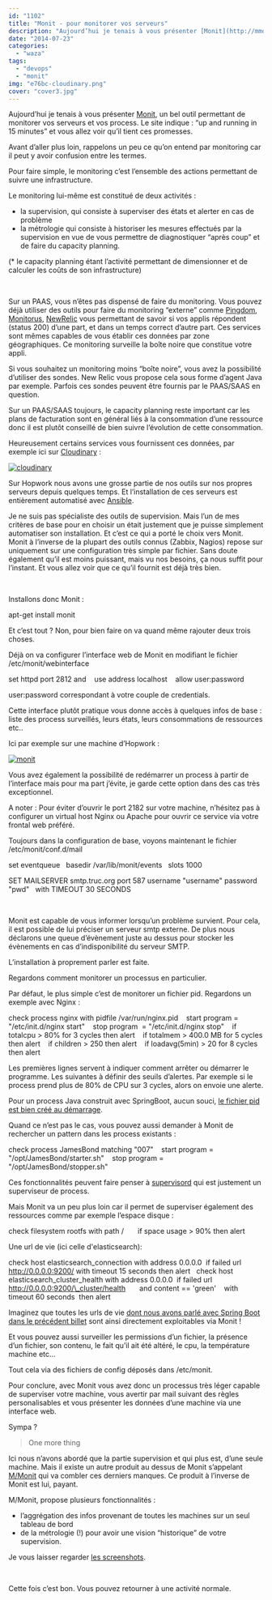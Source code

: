 ```yaml
---
id: "1102"
title: "Monit - pour monitorer vos serveurs"
description: "Aujourd’hui je tenais à vous présenter [Monit](http://mmonit.com/monit/), un bel outil permettant de monitorer vos serveurs et vos process. Le site in..."
date: "2014-07-23"
categories: 
  - "waza"
tags: 
  - "devops"
  - "monit"
img: "e76bc-cloudinary.png"
cover: "cover3.jpg"
---
```


Aujourd’hui je tenais à vous présenter [Monit](http://mmonit.com/monit/), un bel outil permettant de monitorer vos serveurs et vos process. Le site indique : “up and running in 15 minutes” et vous allez voir qu’il tient ces promesses.

Avant d’aller plus loin, rappelons un peu ce qu’on entend par monitoring car il peut y avoir confusion entre les termes.

Pour faire simple, le monitoring c’est l’ensemble des actions permettant de suivre une infrastructure.

Le monitoring lui-même est constitué de deux activités :

- la supervision, qui consiste à superviser des états et alerter en cas de problème
- la métrologie qui consiste à historiser les mesures effectués par la supervision en vue de vous permettre de diagnostiquer “après coup” et de faire du capacity planning.

(\* le capacity planning étant l’activité permettant de dimensionner et de calculer les coûts de son infrastructure)

 

Sur un PAAS, vous n’êtes pas dispensé de faire du monitoring. Vous pouvez déjà utiliser des outils pour faire du monitoring “externe” comme [Pingdom](https://www.pingdom.com/), [Monitorus](http://www.monitor.us/en/website-monitoring), [NewRelic](http://newrelic.com/) vous permettant de savoir si vos applis répondent (status 200) d’une part, et dans un temps correct d’autre part. Ces services sont mêmes capables de vous établir ces données par zone géographiques. Ce monitoring surveille la boîte noire que constitue votre appli.

Si vous souhaitez un monitoring moins “boîte noire”, vous avez la possibilité d’utiliser des sondes. New Relic vous propose cela sous forme d’agent Java par exemple. Parfois ces sondes peuvent être fournis par le PAAS/SAAS en question.

Sur un PAAS/SAAS toujours, le capacity planning reste important car les plans de facturation sont en général liés à la consommation d’une ressource donc il est plutôt conseillé de bien suivre l’évolution de cette consommation.

Heureusement certains services vous fournissent ces données, par exemple ici sur [Cloudinary](https://cloudinary.com) :

[![cloudinary](/images/e76bc-cloudinary.png)](http://eventuallycoding.com/wp-content/uploads/2014/07/e76bc-cloudinary.png)

Sur Hopwork nous avons une grosse partie de nos outils sur nos propres serveurs depuis quelques temps. Et l’installation de ces serveurs est entièrement automatisé avec [Ansible](http://www.ansible.com/home).

Je ne suis pas spécialiste des outils de supervision. Mais l’un de mes critères de base pour en choisir un était justement que je puisse simplement automatiser son installation. Et c’est ce qui a porté le choix vers Monit. Monit à l’inverse de la plupart des outils connus (Zabbix, Nagios) repose sur uniquement sur une configuration très simple par fichier. Sans doute également qu’il est moins puissant, mais vu nos besoins, ça nous suffit pour l’instant. Et vous allez voir que ce qu’il fournit est déjà très bien.

 

Installons donc Monit :

apt-get install monit

Et c’est tout ? Non, pour bien faire on va quand même rajouter deux trois choses.

Déjà on va configurer l’interface web de Monit en modifiant le fichier /etc/monit/webinterface

set httpd port 2812 and
   use address localhost
   allow user:password

user:password correspondant à votre couple de credentials.

Cette interface plutôt pratique vous donne accès à quelques infos de base : liste des process surveillés, leurs états, leurs consommations de ressources etc..

Ici par exemple sur une machine d’Hopwork :

[![monit](/images/1ee46-monit.png)](http://eventuallycoding.com/wp-content/uploads/2014/07/1ee46-monit.png)

Vous avez également la possibilité de redémarrer un process à partir de l’interface mais pour ma part j’évite, je garde cette option dans des cas très exceptionnel.

A noter : Pour éviter d’ouvrir le port 2182 sur votre machine, n’hésitez pas à configurer un virtual host Nginx ou Apache pour ouvrir ce service via votre frontal web préféré.

Toujours dans la configuration de base, voyons maintenant le fichier /etc/monit/conf.d/mail

set eventqueue
  basedir /var/lib/monit/events
  slots 1000

SET MAILSERVER smtp.truc.org port 587 username "username" password "pwd"
  with TIMEOUT 30 SECONDS

 

Monit est capable de vous informer lorsqu’un problème survient. Pour cela, il est possible de lui préciser un serveur smtp externe. De plus nous déclarons une queue d’évènement juste au dessus pour stocker les évènements en cas d’indisponibilité du serveur SMTP.

L’installation à proprement parler est faite.

Regardons comment monitorer un processus en particulier.

Par défaut, le plus simple c’est de monitorer un fichier pid. Regardons un exemple avec Nginx :

check process nginx with pidfile /var/run/nginx.pid
   start program = "/etc/init.d/nginx start"
   stop program  = "/etc/init.d/nginx stop"
   if totalcpu > 80% for 3 cycles then alert
   if totalmem > 400.0 MB for 5 cycles then alert
   if children > 250 then alert
   if loadavg(5min) > 20 for 8 cycles then alert

Les premières lignes servent à indiquer comment arrêter ou démarrer le programme. Les suivantes à définir des seuils d’alertes. Par exemple si le process prend plus de 80% de CPU sur 3 cycles, alors on envoie une alerte.

Pour un process Java construit avec SpringBoot, aucun souci, [le fichier pid est bien créé au démarrage](http://www.eventuallycoding.com/index.php/spring-boot-dans-le-doute-reboote/).

Quand ce n’est pas le cas, vous pouvez aussi demander à Monit de rechercher un pattern dans les process existants :

check process JamesBond matching "007"
   start program = "/opt/JamesBond/starter.sh"
   stop program = "/opt/JamesBond/stopper.sh"

Ces fonctionnalités peuvent faire penser à [supervisord](http://supervisord.org/) qui est justement un superviseur de process.

Mais Monit va un peu plus loin car il permet de superviser également des ressources comme par exemple l’espace disque :

check filesystem rootfs with path /
       if space usage > 90% then alert

Une url de vie (ici celle d'elasticsearch):

check host elasticsearch\_connection with address 0.0.0.0
 if failed url http://0.0.0.0:9200/ with timeout 15 seconds then alert  
check host elasticsearch\_cluster\_health with address 0.0.0.0
 if failed url http://0.0.0.0:9200/\_cluster/health   
   and content == 'green'
   with timeout 60 seconds
 then alert

Imaginez que toutes les urls de vie [dont nous avons parlé avec Spring Boot dans le précédent billet](http://www.eventuallycoding.com/index.php/spring-boot-dans-le-doute-reboote/) sont ainsi directement exploitables via Monit !

Et vous pouvez aussi surveiller les permissions d’un fichier, la présence d’un fichier, son contenu, le fait qu’il ait été altéré, le cpu, la température machine etc…

Tout cela via des fichiers de config déposés dans /etc/monit.

Pour conclure, avec Monit vous avez donc un processus très léger capable de superviser votre machine, vous avertir par mail suivant des règles personalisables et vous présenter les données d’une machine via une interface web.

Sympa ?

> One more thing

Ici nous n’avons abordé que la partie supervision et qui plus est, d’une seule machine. Mais il existe un autre produit au dessus de Monit s’appelant [M/Monit](http://mmonit.com/) qui va combler ces derniers manques. Ce produit à l’inverse de Monit est lui, payant.

M/Monit, propose plusieurs fonctionnalités :

- l’aggrégation des infos provenant de toutes les machines sur un seul tableau de bord
- de la métrologie (!) pour avoir une vision “historique” de votre supervision.

Je vous laisser regarder [les screenshots](http://mmonit.com/screenshots/).

 

Cette fois c’est bon. Vous pouvez retourner à une activité normale.
